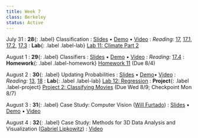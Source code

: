 ```yaml
---
title: Week 7
class: Berkeley
status: Active
---
```


July 31
: **28**{: .label} Classification
: [Slides](https://docs.google.com/presentation/d/1n3E4nZ7Ml0TLBd2F37_smfd9Qo5Rfqrooz796JTUnCU/edit#slide=id.g610d9f86d0_0_5) &#8226; [Demo](https://data8.datahub.berkeley.edu/hub/user-redirect/git-pull?repo=https%3A%2F%2Fgithub.com%2Fdata-8%2Fmaterials-su23&urlpath=tree%2Fmaterials-su23%2Flec%2Flec28.ipynb&branch=main) &#8226; [Video](https://bcourses.berkeley.edu/courses/1525580/external_tools/78985)
: _Reading:_ [17](https://inferentialthinking.com/chapters/17/Classification.html), [17.1](https://inferentialthinking.com/chapters/17/1/Nearest_Neighbors.html), [17.2](https://inferentialthinking.com/chapters/17/2/Training_and_Testing.html), [17.3](https://inferentialthinking.com/chapters/17/3/Rows_of_Tables.html)
: **Lab**{: .label .label-lab} [Lab 11: Climate Part 2](https://data8.datahub.berkeley.edu/hub/user-redirect/git-pull?repo=https%3A%2F%2Fgithub.com%2Fdata-8%2Fmaterials-su23&urlpath=retro%2Ftree%2Fmaterials-su23%2Fmaterials%2Flab%2Flab11%2Flab11.ipynb&branch=main)

August 1
: **29**{: .label} Classifiers
: [Slides](https://docs.google.com/presentation/d/1jLlH07D0f5dxRvxegGaxZ1maqFk0uPoh_YlyIceyQlQ/edit#slide=id.g25d9bed73ba_0_64) &#8226; [Demo](https://data8.datahub.berkeley.edu/hub/user-redirect/git-pull?repo=https%3A%2F%2Fgithub.com%2Fdata-8%2Fmaterials-su23&urlpath=tree%2Fmaterials-su23%2Flec%2Flec29.ipynb&branch=main) &#8226; [Video](https://bcourses.berkeley.edu/courses/1525580/external_tools/78985)
: _Reading:_ [17.4](https://inferentialthinking.com/chapters/17/4/Implementing_the_Classifier.html)
: **Homework**{: .label .label-homework} [Homework 11](https://data8.datahub.berkeley.edu/hub/user-redirect/git-pull?repo=https%3A%2F%2Fgithub.com%2Fdata-8%2Fmaterials-su23&urlpath=retro%2Ftree%2Fmaterials-su23%2Fmaterials%2Fhw%2Fhw11%2Fhw11.ipynb&branch=main) (Due 8/4)

August 2
: **30**{: .label} Updating Probabilities
: [Slides](https://docs.google.com/presentation/d/1DDOJfX7Du5YDCfgNLmBD0BB4xdEqJoahIvV6SAJzTXs/edit#slide=id.g25de2ee9ba5_0_32) &#8226; [Demo](https://data8.datahub.berkeley.edu/hub/user-redirect/git-pull?repo=https%3A%2F%2Fgithub.com%2Fdata-8%2Fmaterials-su23&urlpath=tree%2Fmaterials-su23%2Flec%2Flec30-empty.ipynb&branch=main)&#8226; [Video](https://bcourses.berkeley.edu/courses/1525580/external_tools/78985)
: _Reading:_ [13](https://inferentialthinking.com/chapters/13/Estimation.html), [18](https://inferentialthinking.com/chapters/18/Updating_Predictions.html)
: **Lab**{: .label .label-lab} [Lab 12: Regression](https://data8.datahub.berkeley.edu/hub/user-redirect/git-pull?repo=https%3A%2F%2Fgithub.com%2Fdata-8%2Fmaterials-su23&urlpath=retro%2Ftree%2Fmaterials-su23%2Fmaterials%2Flab%2Flab12%2Flab12.ipynb&branch=main)
: **Project**{: .label .label-project} [Project 2: Classifying Movies](https://data8.datahub.berkeley.edu/hub/user-redirect/git-pull?repo=https%3A%2F%2Fgithub.com%2Fdata-8%2Fmaterials-su23&urlpath=tree%2Fmaterials-su23%2Fmaterials%2Fproject%2Fproject2%2Fproject2.ipynb&branch=main) (Due Wed 8/9; Checkpoint Mon 8/7)

August 3
: **31**{: .label} Case Study: Computer Vision ([Will Furtado](https://williamfurtado.com))
: [Slides](https://docs.google.com/presentation/d/1vYmJjz6h3_aPYGtIQClZOv0pAmIpw8iU0KLaZifiR8E/edit#slide=id.g25df6bbfbe4_0_32) &#8226; [Demo](https://data8.datahub.berkeley.edu/user/kevinmiao/tree/materials-su23/lec/cv_demo/lec32_computer_vision.ipynb) &#8226; [Video](https://bcourses.berkeley.edu/courses/1525580/external_tools/78985)

August 4
: **32**{: .label} Case Study: Methods for 3D Data Analysis and Visualization ([Gabriel Lipkowitz](https://gabriel-lipkowitz.com))
: [Video](https://bcourses.berkeley.edu/courses/1525580/external_tools/78985)
